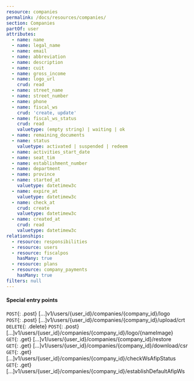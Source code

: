 ```yaml
---
resource: companies
permalink: /docs/resources/companies/
section: Companies
partOf: user
attributes:
  - name: name
  - name: legal_name
  - name: email
  - name: abbreviation
  - name: description
  - name: cuit
  - name: gross_income
  - name: logo_url
    crud: read
  - name: street_name
  - name: street_number
  - name: phone
  - name: fiscal_ws
    crud: 'create, update'
  - name: fiscal_ws_status
    crud: read
    valuetype: (empty string) | waiting | ok
  - name: remaining_documents
  - name: status
    valuetype: activated | suspended | redeem
  - name: activities_start_date
  - name: seat_tim
  - name: establishment_number
  - name: department
  - name: province
  - name: started_at
    valuetype: datetimew3c
  - name: expire_at
    valuetype: datetimew3c
  - name: check_at
    crud: create
    valuetype: datetimew3c
  - name: created_at
    crud: read
    valuetype: datetimew3c
relationships:
  - resource: responsibilities
  - resource: users
  - resource: fiscalpos
    hasMany: true
  - resource: plans
  - resource: company_payments
    hasMany: true
filters: null
---
```


#### Special entry points

`POST`{: .post} [...]v1/users/{user_id}/companies/{company_id}/logo  
`POST`{: .post} [...]v1/users/{user_id}/companies/{company_id}/upload/crt  
`DELETE`{: .delete} `POST`{: .post} [...]v1/users/{user_id}/companies/{company_id}/logo/{nameImage}  
`GET`{: .get} [...]v1/users/{user_id}/companies/{company_id}/restore  
`GET`{: .get} [...]v1/users/{user_id}/companies/{company_id}/download/csr  
`GET`{: .get} [...]v1/users/{user_id}/companies/{company_id}/checkWsAfipStatus  
`GET`{: .get} [...]v1/users/{user_id}/companies/{company_id}/establishDefaultAfipWs  


